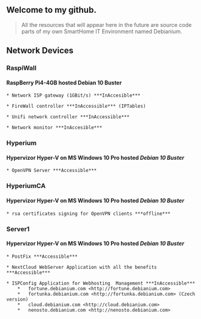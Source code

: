 ## Welcome to my github.

> All the resources that will appear here in the future are source code parts of my own SmartHome IT Environment named Debianium.


## Network Devices

### RaspiWall
#### RaspBerry Pi4-4GB hosted Debian 10 Buster

	* Network ISP gateway (1GBit/s) ***InAccesible***

	* FireWall controller ***InAccessible*** (IPTables)

	* Unifi network controller ***InAccessible***

	* Network monitor ***InAccesible***

### Hyperium
#### Hypervizor Hyper-V on MS Windows 10 Pro hosted ***Debian 10 Buster***

	* OpenVPN Server ***Accessible***

### HyperiumCA
#### Hypervizor Hyper-V on MS Windows 10 Pro hosted ***Debian 10 Buster***

	* rsa certificates signing for OpenVPN clients ***offline***

### Server1
#### Hypervizor Hyper-V on MS Windows 10 Pro hosted ***Debian 10 Buster***
	
	* PostFix ***Accessible***
	
	* NextCloud WebServer Application with all the benefits ***Accessible***

	* ISPConfig Application for Webhosting  Management ***InAccessible***
		*	fortune.debianium.com <http://fortune.debianium.com>
		*	fortunka.debianium.com <http://fortunka.debianium.com> (Czech version)
		*	cloud.debianium.com <http://cloud.debianium.com>
		*	nenosto.debianium.com <http://nenosto.debianium.com>

